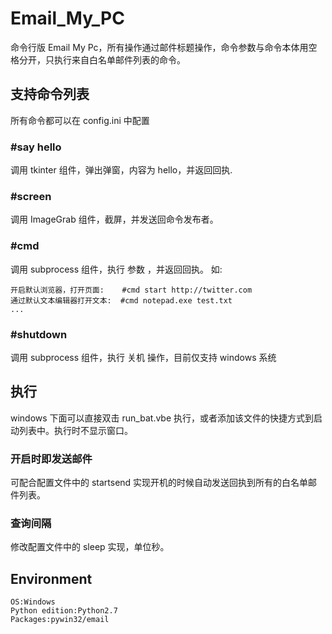 # Email_My_PC
命令行版 Email My Pc，所有操作通过邮件标题操作，命令参数与命令本体用空格分开，只执行来自白名单邮件列表的命令。

## 支持命令列表
所有命令都可以在 config.ini 中配置

### #say hello
调用 tkinter 组件，弹出弹窗，内容为 hello，并返回回执.

### #screen
调用 ImageGrab 组件，截屏，并发送回命令发布者。

### #cmd
调用 subprocess 组件，执行 参数 ，并返回回执。
如:

    开启默认浏览器，打开页面:    #cmd start http://twitter.com
    通过默认文本编辑器打开文本:  #cmd notepad.exe test.txt
    ...

### #shutdown
调用 subprocess 组件，执行 关机 操作，目前仅支持 windows 系统

## 执行
windows 下面可以直接双击 run_bat.vbe 执行，或者添加该文件的快捷方式到启动列表中。执行时不显示窗口。

### 开启时即发送邮件
可配合配置文件中的 startsend 实现开机的时候自动发送回执到所有的白名单邮件列表。

### 查询间隔
修改配置文件中的 sleep 实现，单位秒。

## Environment

    OS:Windows
    Python edition:Python2.7
    Packages:pywin32/email
